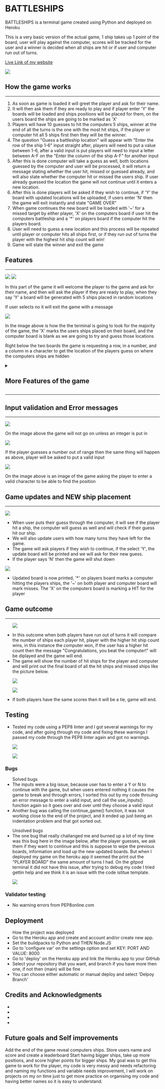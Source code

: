 # BATTLESHIPS

<p>BATTLESHIPS is a terminal game created using Python and deployed on Heroku</p>
<p>This is a very basic version of the actual game, 1 ship takes up 1 point of the board, user will play against the computer, scores will be tracked for the user and a winner is decided when all ships are hit or if user and computer run out of turns.

[Live Link of my website](https://antonio-battleships.herokuapp.com/)

![](assets/imagess/amiresponsive_python.jpg)

## How the game works
<hr>
<ol>
<li>As soon as game is loaded it will greet the player and ask for their name.</li>
<li>It will then ask them if they are ready to play and if player enter 'Y' the boards will be loaded and ships positions will be placed for them, on the users board the ships are going to be marked as 'X'</li>
<li>Players will have 10 guesses to hit the computers 5 ships, winner at the end of all the turns is the one with the most hit ships, if the player or computer hit all 5 ships first then they will be the winner.</li>
<li>The question "Guess a battleship location" will appear with "Enter the row of the ship 1-6" input straight after, players will need to put a value between 1-6, after a valid input is put players will need to input a letter between A-F on the "Enter the column of the ship A-F" for another input</li>
<li>After this is done computer will take a guess as well, both locations guessed by the computer and user will be processed, it will return a message stating whether the user hit, missed or guessed already, and will also state whether the computer hit or missed the users ship.
If user already guessed the location the game will not continue until it enters a new location.</li>
<li>After this is done players will be asked if they wish to continue, if 'Y' the board with updated locations will be uploaded, if users enter 'N' then the game will exit instantly and state "GAME OVER"</li>
<li>When game continues the new board will be loaded with '~' for a missed target by either player, 'X' on the computers board if user hit the computers battleship and a '*' on players board if the computer hit the players board.</li>
<li>User will need to guess a new location and this process will be repeated until player or computer hits all ships first, or if they run out of turns the player with the highest hit ship count will win!</li>
<li>Game will state the winner and exit the game</li>
</ol>

## Features
<hr>

![](assets/imagess/battleships_introduction.jpg)
![](assets/imagess/press_no_leave_start.jpg)

<p>In this part of the game it will welcome the player to the game and ask for their name, and then will ask the player if they are ready to play, when they say 'Y' a board will be generated with 5 ships placed in random locations</p>
<p>If user selects no it will exit the game with a message</p>


![](assets/imagess/player_computer_boards_start.jpg)

<p>In the image above is how the the terminal is going to look for the majority of the game, the 'X' marks the users ships placed on their board, and the computer board is blank as we are going to try and guess those locations</p>
<p>Right below the two boards the game is requesting a row, in a number, and a column in a character to get the location of the players guess on where the computers ships are hidden</p>

<details>

<summary> <h2>More Features of the game</h2> </summary>

![](assets/imagess/same_location_message.jpg)

![](assets/imagess/player_miss_comp_hit.jpg)
</details>
<hr>

## Input validation and Error messages
<hr>

![](assets/imagess/enter_valid_num.jpg)

<p>On the image above the game will not go on unless an integer is put in</p>

![](assets/imagess/enter_number_in_range.jpg)

<p>If the player guesses a number out of range then the same thing will happen as above, player will be asked to put a valid input</p>

![](assets/imagess/enter_valid_letter.jpg)

<p>On the image above is an image of the game asking the player to enter a valid character to be able to find the position</p>

## Game updates and NEW ship placement
<hr>

![](assets/imagess/game_updates_score.jpg)

<ul>
<li>When user puts their guess through the computer, it will see if the player hit a ship, the computer will guess as well and will check if their guess hit our ship.</li>
<li>We will also update users with how many turns they have left for the game.</li>
<li>The game will ask players if they wish to continue, if the select 'Y', the update board will be printed and we will ask for their new guess.</li>
<li>If the player says 'N' then the game will shut down</li>
</ul>

![](assets/imagess/new_board%20with%20locations.jpg)

<ul>
<li>Updated board is now printed, '*' on players board marks a computer hitting the players ships, the '~' on both player and computer board will mark misses. The 'X' on the computers board is marking a HIT for the player</li>
</ul>

## Game outcome
<hr>

<ul>

![](assets/imagess/end_results.jpg)

<li>In this outcome when both players have run out of turns it will compare the number of ships each player hit, player with the higher hit ship count wins, in this instance the computer won, if the user has a higher hit count then the message "Congratulations, you beat the computer!" will be diplayed and the game will end.</li>
<li>The game will show the number of hit ships for the player and computer and will print out the final board of all the hit ships and missed ships like the picture below.</li>

![](assets/imagess/end_results_2.jpg)


![](assets/imagess/tie_outcome_battleships.jpg)
<li>If both players have the same scores then it will be a tie, game will end.</li>

</ul>


## Testing

<ul>
<li>Tested my code using a PEP8 linter and I got several warnings for my code, and after going through my code and fixing these warnings I passed my code through the PEP8 linter again and got no warnings.</li>

![](assets/imagess/code_through_PEP8%20warning_errors.jpg)

![](assets/imagess/PEP8_VALIDATE_new.jpg)

</ul>


### Bugs

<ul>Solved bugs
<li>The inputs were a big issue, because user has to enter a Y or N to continue with the game, but when users entered nothing it causes the game to break and through errors, I sorted this out by my code throuing an error message to enter a valid input, and call the use_inputs() function again so it goes over and over until they choose a valid input</li>
<li>Another bug was calling the continue_game() function, it was not working close to the end of the project, and it ended up just being an indentation problem and that got sorted out.</li>
</ul>

<ul>Unsolved bugs
<li>The one bug that really challanged me and burned up a lot of my time was this bug here in the image below, after the player guesses, we ask them if they want to continue and this is suppose to wipe the previous boards, information and load up the new updated boards. But when I deployed my game on the heroku app it seemed the print out the "PLAYER BOARD" the same amount of turns I had. On the gitpod terminal it did not have this issue, after trying to debug my code I tried gettin help and we think it is an issue with the code istitue template. </li>

![](assets/imagess/player_board%20bug.jpg)
</ul>

### Validator testing

<ul><li>No warning errors from PEP8online.com</li></ul>

## Deployment

<ul>How the project was deployed
<li>Go to the Heroku app and create and account and/or create new app.</li>
<li>Set the buildpacks to Python and THEN Node.JS</li>
<li>Go to 'configure var' on the settings option and set KEY: PORT AND VALUE: 8000</li>
<li>Go to 'deploy' on the Heroku app and link the Heroku app to your GitHub </li>
<li>Select your repository that you want, and branch if you have more then one, if not then (main) will be fine</li>
<li>You can choose either automatic or manual deploy and select 'Delpoy Branch'</li>
</ul>

## Credits and Acknowledgments 

<ul>
<li></li>
<li></li>
<li></li>
<li></li>
</ul>

## Future goals and Self improvements

Add the end of the game reveal computers ships.
Store users name and score and create a leaderboard
Start having bigger ships, take up more positions, and score higher points for bigger ships.
My goal was to get this game to work for the player, my code is very messy and needs refactoring and naming my functions and variable needs improvement, I will work on projects on my on time just to get more practice on organising my code and having better names so it is easy to understand.



